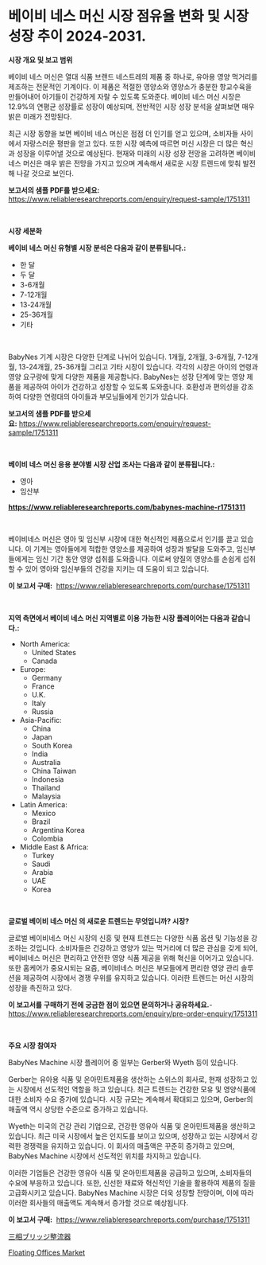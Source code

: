 <p><h1>베이비 네스 머신 시장 점유율 변화 및 시장 성장 추이 2024-2031.</h1></p><p><strong>시장 개요 및 보고 범위</strong></p>
<p><p>베이비 네스 머신은 열대 식품 브랜드 네스트레의 제품 중 하나로, 유아용 영양 먹거리를 제조하는 전문적인 기계이다. 이 제품은 적절한 영양소와 영양소가 충분한 항교수육을 만들어내어 아기들이 건강하게 자랄 수 있도록 도와준다. 베이비 네스 머신 시장은 12.9%의 연평균 성장률로 성장이 예상되며, 전반적인 시장 성장 분석을 살펴보면 매우 밝은 미래가 전망된다.</p><p>최근 시장 동향을 보면 베이비 네스 머신은 점점 더 인기를 얻고 있으며, 소비자들 사이에서 자랑스러운 평판을 얻고 있다. 또한 시장 예측에 따르면 머신 시장은 더 많은 혁신과 성장을 이루어낼 것으로 예상된다. 현재와 미래의 시장 성장 전망을 고려하면 베이비 네스 머신은 매우 밝은 전망을 가지고 있으며 계속해서 새로운 시장 트렌드에 맞춰 발전해 나갈 것으로 보인다.</p></p>
<p><strong>보고서의 샘플 PDF를 받으세요:</strong> <a href="https://www.reliableresearchreports.com/enquiry/request-sample/1751311">https://www.reliableresearchreports.com/enquiry/request-sample/1751311</a></p>
<p>&nbsp;</p>
<p><strong>시장 세분화</strong></p>
<p><strong>베이비 네스 머신 유형별 시장 분석은 다음과 같이 분류됩니다.:</strong></p>
<p><ul><li>한 달</li><li>두 달</li><li>3-6개월</li><li>7-12개월</li><li>13-24개월</li><li>25-36개월</li><li>기타</li></ul></p>
<p>&nbsp;</p>
<p><p>BabyNes 기계 시장은 다양한 단계로 나뉘어 있습니다. 1개월, 2개월, 3-6개월, 7-12개월, 13-24개월, 25-36개월 그리고 기타 시장이 있습니다. 각각의 시장은 아이의 연령과 영양 요구량에 맞게 다양한 제품을 제공합니다. BabyNes는 성장 단계에 맞는 영양 제품을 제공하여 아이가 건강하고 성장할 수 있도록 도와줍니다. 호환성과 편의성을 강조하여 다양한 연령대의 아이들과 부모님들에게 인기가 있습니다.</p></p>
<p><strong>보고서의 샘플 PDF를 받으세요:</strong>&nbsp;<a href="https://www.reliableresearchreports.com/enquiry/request-sample/1751311">https://www.reliableresearchreports.com/enquiry/request-sample/1751311</a></p>
<p>&nbsp;</p>
<p><strong> 베이비 네스 머신 응용 분야별 시장 산업 조사는 다음과 같이 분류됩니다.:</strong></p>
<p><ul><li>영아</li><li>임산부</li></ul></p>
<p><strong><a href="https://www.reliableresearchreports.com/babynes-machine-r1751311">https://www.reliableresearchreports.com/babynes-machine-r1751311</a></strong></p>
<p>&nbsp;</p>
<p><p>베이비네스 머신은 영아 및 임신부 시장에 대한 혁신적인 제품으로서 인기를 끌고 있습니다. 이 기계는 영아들에게 적합한 영양소를 제공하여 성장과 발달을 도와주고, 임신부들에게는 임신 기간 동안 영양 섭취를 도와줍니다. 이로써 양질의 영양소를 손쉽게 섭취할 수 있어 영아와 임신부들의 건강을 지키는 데 도움이 되고 있습니다.</p></p>
<p><strong>이 보고서 구매:</strong>&nbsp; <a href="https://www.reliableresearchreports.com/purchase/1751311">https://www.reliableresearchreports.com/purchase/1751311</a></p>
<p>&nbsp;</p>
<p><strong>지역 측면에서 베이비 네스 머신 지역별로 이용 가능한 시장 플레이어는 다음과 같습니다.:</strong></p>
<p><ul>
    <li>
        North America:
        <ul>
            <li>United States</li>
            <li>Canada</li>
        </ul>
    </li>
    <li>
        Europe:
        <ul>
            <li>Germany</li>
            <li>France</li>
            <li>U.K.</li>
            <li>Italy</li>
            <li>Russia</li>
        </ul>
    </li>
    <li>
        Asia-Pacific:
        <ul>
            <li>China</li>
            <li>Japan</li>
            <li>South Korea</li>
            <li>India</li>
            <li>Australia</li>
            <li>China Taiwan</li>
            <li>Indonesia</li>
            <li>Thailand</li>
            <li>Malaysia</li>
        </ul>
    </li>
    <li>
        Latin America:
        <ul>
            <li>Mexico</li>
            <li>Brazil</li>
            <li>Argentina Korea</li>
            <li>Colombia</li>
        </ul>
    </li>
    <li>
        Middle East & Africa:
        <ul>
            <li>Turkey</li>
            <li>Saudi</li>
            <li>Arabia</li>
            <li>UAE</li>
            <li>Korea</li>
        </ul>
    </li>
    </ul></p>
<p>&nbsp;</p>
<p><strong>글로벌 베이비 네스 머신 의 새로운 트렌드는 무엇입니까? 시장?</strong></p>
<p><p>글로벌 베이비네스 머신 시장의 신흥 및 현재 트렌드는 다양한 식품 옵션 및 기능성을 강조하는 것입니다. 소비자들은 건강하고 영양가 있는 먹거리에 더 많은 관심을 갖게 되어, 베이비네스 머신은 편리하고 안전한 영양 식품 제공을 위해 혁신을 이어가고 있습니다. 또한 홈케어가 중요시되는 요즘, 베이비네스 머신은 부모들에게 편리한 영양 관리 솔루션을 제공하여 시장에서 경쟁 우위를 유지하고 있습니다. 이러한 트렌드는 머신 시장의 성장을 촉진하고 있다.</p></p>
<p><strong>이 보고서를 구매하기 전에 궁금한 점이 있으면 문의하거나 공유하세요.</strong>- <a href="https://www.reliableresearchreports.com/enquiry/pre-order-enquiry/1751311">https://www.reliableresearchreports.com/enquiry/pre-order-enquiry/1751311</a></p>
<p>&nbsp;</p>
<p><strong>주요 시장 참여자</strong></p>
<p><p>BabyNes Machine 시장 플레이어 중 일부는 Gerber와 Wyeth 등이 있습니다. </p><p>Gerber는 유아용 식품 및 온아민트제품을 생산하는 스위스의 회사로, 현재 성장하고 있는 시장에서 선도적인 역할을 하고 있습니다. 최근 트렌드는 건강한 모유 및 영양식품에 대한 소비자 수요 증가에 있습니다. 시장 규모는 계속해서 확대되고 있으며, Gerber의 매출액 역시 상당한 수준으로 증가하고 있습니다.</p><p>Wyeth는 미국의 건강 관리 기업으로, 건강한 영유아 식품 및 온아민트제품을 생산하고 있습니다. 최근 미국 시장에서 높은 인지도를 보이고 있으며, 성장하고 있는 시장에서 강력한 경쟁력을 유지하고 있습니다. 이 회사의 매출액은 꾸준히 증가하고 있으며, BabyNes Machine 시장에서 선도적인 위치를 차지하고 있습니다.</p><p>이러한 기업들은 건강한 영유아 식품 및 온아민트제품을 공급하고 있으며, 소비자들의 수요에 부응하고 있습니다. 또한, 신선한 재료와 혁신적인 기술을 활용하여 제품의 질을 고급화시키고 있습니다. BabyNes Machine 시장은 더욱 성장할 전망이며, 이에 따라 이러한 회사들의 매출액도 계속해서 증가할 것으로 예상됩니다.</p></p>
<p><strong>이 보고서 구매:</strong>&nbsp;&nbsp;<a href="https://www.reliableresearchreports.com/purchase/1751311">https://www.reliableresearchreports.com/purchase/1751311</a></p>
<p><p><a href="https://github.com/Sophiaard2003/Market-Research-Report-List-1/blob/main/973282925497.md">三相ブリッジ整流器</a></p><p><a href="https://github.com/brenzgnarento/Market-Research-Report-List-2/blob/main/floating-offices-market.md">Floating Offices Market</a></p></p>